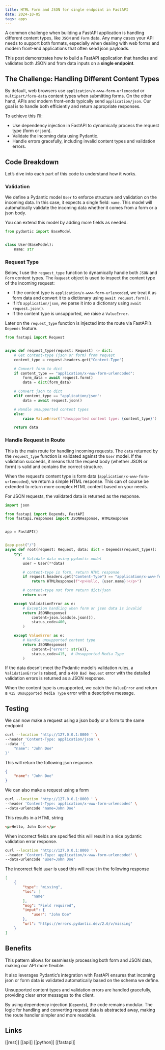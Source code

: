```yaml
---
title: HTML Form and JSON for single endpoint in FastAPI
date: 2024-10-05
tags: apps
---
```


A common challenge when building a FastAPI application is handling different content types, like `JSON` and `Form` data. Any many cases your API needs to support both formats, especially when dealing with web forms and modern front-end applications that often send json payloads.

This post demonstrates how to build a FastAPI application that handles and validates both JSON and from data inputs on a **single endpoint**.

## The Challenge: Handling Different Content Types

By default, web browsers use `application/x-www-form-urlencoded` or `multipart/form-data` content types when submitting forms. On the other hand, APIs and modern front-ends typically send `application/json`. Our goal is to handle both efficiently and return appropriate responses.

To achieve this I'll:

- Use dependency injection in FastAPI to dynamically process the request type (form or json).
- Validate the incoming data using Pydantic.
- Handle errors gracefully, including invalid content types and validation errors.

## Code Breakdown

Let’s dive into each part of this code to understand how it works.

### Validation

We define a Pydantic model `User` to enforce structure and validation on the incoming data. In this case, it expects a single field: `name`. This model will automatically validate the incoming data whether it comes from a form or a json body.

You can extend this model by adding more fields as needed.

```python
from pydantic import BaseModel


class User(BaseModel):
    name: str
```

### Request Type

Below, I use the `request_type` function to dynamically handle both `JSON` and `Form` content types. The `Request` object is used to inspect the content type of the incoming request:

- If the content type is `application/x-www-form-urlencoded`, we treat it as form data and convert it to a dictionary using `await request.form()`.
- If it’s `application/json`, we parse it into a dictionary using `await request.json()`.
- If the content type is unsupported, we raise a `ValueError`.

Later on the `request_type` function is injected into the route via FastAPI’s `Depends` feature.

```python
from fastapi import Request


async def request_type(request: Request) -> dict:
    # Get content-type (json or form) from request
    content_type = request.headers.get("Content-Type")

    # Convert form to dict
    if content_type == "application/x-www-form-urlencoded":
        form_data = await request.form()
        data = dict(form_data)

    # Convert json to dict
    elif content_type == "application/json":
        data = await request.json()

    # Handle unsupported content types
    else:
        raise ValueError(f"Unsupported content type: {content_type}")

    return data
```

### Handle Request in Route

This is the main route for handling incoming requests. The `data` returned by the `request_type` function is validated against the `User` model. If the validation succeeds, it means that the request body (whether JSON or form) is valid and contains the correct structure.

When the request’s content type is form data (`application/x-www-form-urlencoded`), we return a simple HTML response. This can of course be extended to return more complex HTML content based on your needs.

For JSON requests, the validated data is returned as the response.

```python
import json

from fastapi import Depends, FastAPI
from fastapi.responses import JSONResponse, HTMLResponse


app = FastAPI()


@app.post("/")
async def root(request: Request, data: dict = Depends(request_type)):
    try:
        # Validate data using pydantic model
        user = User(**data)

        # content-type is form, return HTML response
        if request.headers.get("Content-Type") == "application/x-www-form-urlencoded":
            return HTMLResponse(f"<p>Hello, {user.name}!</p>")

        # content-type not form return dict/json
        return user

    except ValidationError as e:
        # Exception handling when form or json data is invalid
        return JSONResponse(
            content=json.loads(e.json()),
            status_code=400,
        )

    except ValueError as e:
        # Handle unsupported content type
        return JSONResponse(
            content={"error": str(e)},
            status_code=415,  # Unsupported Media Type
        )
```

If the data doesn’t meet the Pydantic model’s validation rules, a `ValidationError` is raised, and a `400 Bad Request` error with the detailed validation errors is returned as a JSON response.

When the content type is unsupported, we catch the `ValueError` and return a `415 Unsupported Media Type` error with a descriptive message.

## Testing

We can now make a request using a json body or a form to the same endpoint

```sh
curl --location 'http://127.0.0.1:8000 ' \
--header 'Content-Type: application/json' \
--data '{
    "name": "John Doe"
}'
```

This will return the following json response.

```json
{
    "name": "John Doe"
}
```

We can also make a request using a form

```sh
curl --location 'http://127.0.0.1:8000 ' \
--header 'Content-Type: application/x-www-form-urlencoded' \
--data-urlencode 'name=John Doe'
```

This results in a HTML string

```html
<p>Hello, John Doe!</p>
```

When incorrect fields are specified this will result in a nice pydantic validation error response.

```sh
curl --location 'http://127.0.0.1:8000 ' \
--header 'Content-Type: application/x-www-form-urlencoded' \
--data-urlencode 'user=John Doe'
```
The incorrect field `user` is used this will result in the following response

```json
[
    {
        "type": "missing",
        "loc": [
            "name"
        ],
        "msg": "Field required",
        "input": {
            "user": "John Doe"
        },
        "url": "https://errors.pydantic.dev/2.6/v/missing"
    }
]
```

## Benefits

This pattern allows for seamlessly processing both form and JSON data, making our API more flexible.

It also leverages Pydantic’s integration with FastAPI ensures that incoming json or form data is validated automatically based on the schema we define.

Unsupported content types and validation errors are handled gracefully, providing clear error messages to the client.

By using dependency injection (`Depends`), the code remains modular. The logic for handling and converting request data is abstracted away, making the route handler simpler and more readable.

## Links

[[rest]] [[api]] [[python]] [[fastapi]]
